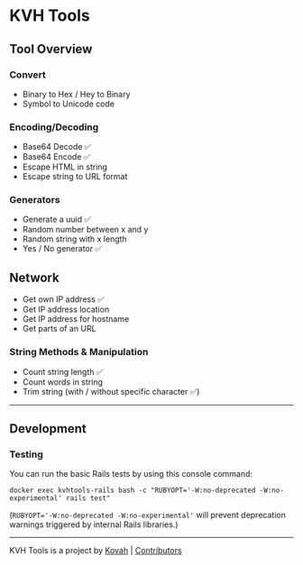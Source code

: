 # KVH Tools

## Tool Overview


### Convert

* Binary to Hex / Hey to Binary
* Symbol to Unicode code


### Encoding/Decoding

* Base64 Decode ✅
* Base64 Encode ✅
* Escape HTML in string
* Escape string to URL format


### Generators

* Generate a uuid ✅
* Random number between x and y
* Random string with x length
* Yes / No generator ✅


## Network

* Get own IP address ✅
* Get IP address location
* Get IP address for hostname
* Get parts of an URL


### String Methods & Manipulation

* Count string length ✅
* Count words in string
* Trim string (with / without specific character ✅)


---

## Development

### Testing

You can run the basic Rails tests by using this console command:

```
docker exec kvhtools-rails bash -c "RUBYOPT='-W:no-deprecated -W:no-experimental' rails test"
```

(`RUBYOPT='-W:no-deprecated -W:no-experimental'` will prevent deprecation warnings triggered by internal Rails libraries.)

---

KVH Tools is a project by [Kovah](https://kovah.de) | [Contributors](https://github.com/Kovah/KVH-Tools/graphs/contributors)
